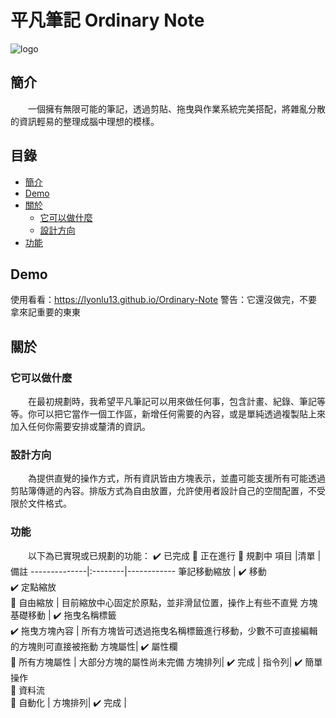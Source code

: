 # 平凡筆記 Ordinary Note

![logo](https://lyonlu13.github.io/Ordinary-Note/Logo.png)

## 簡介

&emsp;&emsp;一個擁有無限可能的筆記，透過剪貼、拖曳與作業系統完美搭配，將雜亂分散的資訊輕易的整理成腦中理想的模樣。

## 目錄

- [簡介](#簡介)
- [Demo](#Demo)
- [關於](#關於)
  - [它可以做什麼](#它可以做什麼)
  - [設計方向](#設計方向)
- [功能](#功能)

## Demo

使用看看：https://lyonlu13.github.io/Ordinary-Note
警告：它還沒做完，不要拿來記重要的東東

## 關於

### 它可以做什麼

&emsp;&emsp;在最初規劃時，我希望平凡筆記可以用來做任何事，包含計畫、紀錄、筆記等等。你可以把它當作一個工作區，新增任何需要的內容，或是單純透過複製貼上來加入任何你需要安排或釐清的資訊。

### 設計方向

&emsp;&emsp;為提供直覺的操作方式，所有資訊皆由方塊表示，並盡可能支援所有可能透過剪貼簿傳遞的內容。排版方式為自由放置，允許使用者設計自己的空間配置，不受限於文件格式。

### 功能

&emsp;&emsp;以下為已實現或已規劃的功能：
✔️ 已完成 🚧 正在進行 📅 規劃中
項目 |清單 | 備註
--------------|:--------|------------
筆記移動縮放 | ✔️ 移動 <br> ✔️ 定點縮放 <br> 🚧 自由縮放 | 目前縮放中心固定於原點，並非滑鼠位置，操作上有些不直覺
方塊基礎移動 | ✔️ 拖曳名稱標籤 <br> ✔️ 拖曳方塊內容 | 所有方塊皆可透過拖曳名稱標籤進行移動，少數不可直接編輯的方塊則可直接被拖動
方塊屬性| ✔️ 屬性欄 <br> 🚧 所有方塊屬性 | 大部分方塊的屬性尚未完備
方塊排列| ✔️ 完成 |
指令列| ✔️ 簡單操作 <br> 📅 資料流 <br> 📅 自動化 |
方塊排列| ✔️ 完成 |
